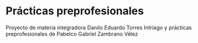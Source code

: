 # Prácticas preprofesionales
Proyecto de materia integradora Danilo Eduardo Torres Intriago y prácticas preprofesionales de Pabelco Gabriel Zambrano Vélez
